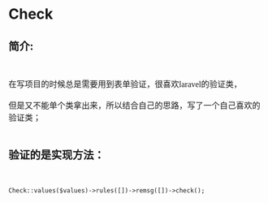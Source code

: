 # Check

## 简介:
<br>

<font face="微软雅黑" size=3>在写项目的时候总是需要用到表单验证，很喜欢laravel的验证类，<br><br>但是又不能单个类拿出来，所以结合自己的思路，写了一个自己喜欢的验证类；</font>
<br>
<br>
## 验证的是实现方法：

<font face="微软雅黑" size=3><br></font>

``` 
Check::values($values)->rules([])->remsg([])->check();

```
